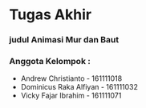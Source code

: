 # Tugas Akhir

### judul Animasi Mur dan Baut

### Anggota Kelompok : 
* Andrew Christianto       - 161111018
* Dominicus Raka Alfiyan   - 161111032
* Vicky Fajar Ibrahim      - 161111071

